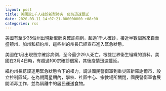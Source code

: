 ```yaml
---
layout: post
title: 美國逾1千人確診新型肺炎　疫情迅速蔓延
date: 2020-03-11 14:07:21.000000000 +08:00
categories: rss
---
```


美國有至少35個州出現新型肺炎確診病例，超過1千人確診，接近半數個案來自華盛頓州、加州和紐約州，這些州的州長已經宣布進入緊急狀態。

美國在1月出現首宗確診病例，至今最少29人死亡。根據世界衛生組織的資料，美國在3月4日時，有超過100宗確診個案，其後疫情迅速蔓延。

紐約州長葛謨運用緊急狀態令下的權力，調派國民警衛軍到重災區新羅謝爾市，設立控制區域。在為期兩星期內，學校、社區中心、宗教場所關閉，國民警衛軍會展開消毒工作，並為隔離中的居民運送食物。
